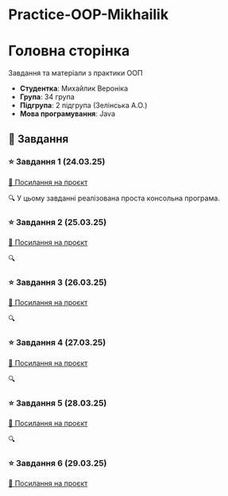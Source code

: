 # Practice-OOP-Mikhailik

# Головна сторінка

Завдання та матеріали з практики ООП

- **Студентка**: Михайлик Вероніка
- **Група**: 34 група
- **Підгрупа**: 2 підгрупа (Зелінська А.О.)
- **Мова програмування**: Java

## 📌 Завдання

### ⭐ Завдання 1 (24.03.25)
[🔗 Посилання на проєкт](Practice-OOP-Mikhailik/src/task1/Readme.md)

🔍 У цьому завданні реалізована проста консольна програма.

### ⭐ Завдання 2  (25.03.25)
[🔗 Посилання на проєкт](#)

🔍 

### ⭐ Завдання 3 (26.03.25)
[🔗 Посилання на проєкт](#)

🔍 

### ⭐ Завдання 4 (27.03.25)
[🔗 Посилання на проєкт](#)

🔍 

### ⭐ Завдання 5 (28.03.25)
[🔗 Посилання на проєкт](#)

🔍 

### ⭐ Завдання 6 (29.03.25)
[🔗 Посилання на проєкт](#)
